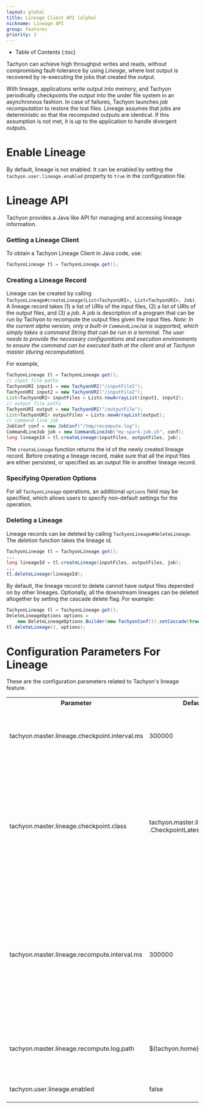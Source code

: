 ```yaml
---
layout: global
title: Lineage Client API (alpha)
nickname: Lineage API
group: Features
priority: 2
---
```


* Table of Contents
{:toc}

Tachyon can achieve high throughput writes and reads, without compromising fault-tolerance by using
*Lineage*, where lost output is recovered by re-executing the jobs that created the output.

With lineage, applications write output into memory, and Tachyon periodically checkpoints the output
into the under file system in an asynchronous fashion. In case of failures, Tachyon launches *job
recomputation* to restore the lost files. Lineage assumes that jobs are deterministic so that the
recomputed outputs are identical. If this assumption is not met, it is up to the application to
handle divergent outputs.

# Enable Lineage

By default, lineage is not enabled. It can be enabled by setting the 
`tachyon.user.lineage.enabled` property to `true` in the configuration file.

# Lineage API

Tachyon provides a Java like API for managing and accessing lineage information.

### Getting a Lineage Client

To obtain a Tachyon Lineage Client in Java code, use:

```java
TachyonLineage tl = TachyonLineage.get();
```

### Creating a Lineage Record

Lineage can be created by calling
`TachyonLineage#createLineage(List<TachyonURI>, List<TachyonURI>, Job)`. A lineage record takes (1)
a list of URIs of the input files, (2) a list of URIs of the output files, and (3) a *job*. A job
is description of a program that can be run by Tachyon to recompute the output files given the input 
files. *Note: In the current alpha version, only a built-in `CommandLineJob` is supported, which 
simply takes a command String that can be run in a terminal. The user needs to provide the necessary 
configurations and execution environments to ensure the command can be executed both at the client 
and at Tachyon master (during recomputation).*

For example,

```java
TachyonLineage tl = TachyonLineage.get();
// input file paths
TachyonURI input1 = new TachyonURI("/inputFile1");
TachyonURI input2 = new TachyonURI("/inputFile2");
List<TachyonURI> inputFiles = Lists.newArrayList(input1, input2);
// output file paths
TachyonURI output = new TachyonURI("/outputFile");
List<TachyonURI> outputFiles = Lists.newArrayList(output);
// command-line job
JobConf conf = new JobConf("/tmp/recompute.log");
CommandLineJob job = new CommandLineJob("my-spark-job.sh", conf);
long lineageId = tl.createLineage(inputFiles, outputFiles, job);
```

The `createLineage` function returns the id of the newly created lineage record. Before creating a
lineage record, make sure that all the input files are either persisted, or specified as an output 
file in another lineage record.

### Specifying Operation Options

For all `TachyonLineage` operations, an additional `options` field may be specified, which allows
users to specify non-default settings for the operation.

### Deleting a Lineage

Lineage records can be deleted by calling `TachyonLineage#deleteLineage`. The deletion function
takes the lineage id.

```java
TachyonLineage tl = TachyonLineage.get();
...
long lineageId = tl.createLineage(inputFiles, outputFiles, job);
...
tl.deleteLineage(lineageId);
```

By default, the lineage record to delete cannot have output files depended on by other lineages.
Optionally, all the downstream lineages can be deleted altogether by setting the cascade delete
flag. For example:

```java
TachyonLineage tl = TachyonLineage.get();
DeleteLineageOptions options =
    new DeleteLineageOptions.Builder(new TachyonConf()).setCascade(true).build();
tl.deleteLineage(1, options);
```

# Configuration Parameters For Lineage

These are the configuration parameters related to Tachyon's lineage feature.

<table class="table table-striped">
<tr><th>Parameter</th><th>Default Value</th><th>Description</th></tr>
<tr>
  <td>tachyon.master.lineage.checkpoint.interval.ms</td>
  <td>300000</td>
  <td>
  The interval (in milliseconds) between Tachyon's checkpoint scheduling.
  </td>
</tr>
<tr>
  <td>tachyon.master.lineage.checkpoint.class</td>
  <td>tachyon.master.lineage.checkpoint
    .CheckpointLatestPlanner</td>
  <td>
  The class name of the checkpoint strategy for lineage output files. The default strategy is to
  checkpoint the latest completed lineage, i.e. the lineage whose output files are completed.
  </td>
</tr>
<tr>
  <td>tachyon.master.lineage.recompute.interval.ms</td>
  <td>300000</td>
  <td>
  The interval (in milliseconds) between Tachyon's recompute execution. The executor scans all the lost files tracked by lineage, and re-executes the corresponding jobs every 5 minutes.
  </td>
</tr>
<tr>
  <td>tachyon.master.lineage.recompute.log.path</td>
  <td>${tachyon.home}/logs/recompute.log</td>
  <td>
  The path to the log that the recompute executor redirects the job's stdout into.
  </td>
</tr>
<tr>
  <td>tachyon.user.lineage.enabled</td>
  <td>false</td>
  <td>
  Flag to enable lineage feature.
  </td>
</tr>
</table>
